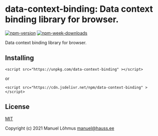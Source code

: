# data-context-binding: Data context binding library for browser.

[![npm-version](https://badgen.net/npm/v/data-context-binding)](https://www.npmjs.com/package/data-context-binding)
[![npm-week-downloads](https://badgen.net/npm/dw/data-context-binding)](https://www.npmjs.com/package/data-context-binding)

Data context binding library for browser.

## Installing

`<script src="https://unpkg.com/data-context-binding" ></script>`

or

`<script src="https://cdn.jsdelivr.net/npm/data-context-binding" ></script>`



## License

[MIT](LICENSE)

Copyright (c) 2021 Manuel L&otilde;hmus <manuel@hauss.ee>


